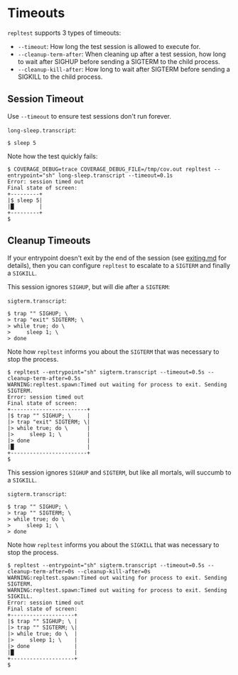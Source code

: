 # Timeouts

`repltest` supports 3 types of timeouts:

- `--timeout`: How long the test session is allowed to execute for.
- `--cleanup-term-after`: When cleaning up after a test session, how long to
  wait after SIGHUP before sending a SIGTERM to the child process.
- `--cleanup-kill-after`: How long to wait after SIGTERM before
  sending a SIGKILL to the child process.

## Session Timeout

Use `--timeout` to ensure test sessions don't run forever.

`long-sleep.transcript`:

```console test-file="long-sleep.transcript"
$ sleep 5
```

Note how the test quickly fails:

```console test-entrypoint=sh
$ COVERAGE_DEBUG=trace COVERAGE_DEBUG_FILE=/tmp/cov.out repltest --entrypoint="sh" long-sleep.transcript --timeout=0.1s
Error: session timed out
Final state of screen:
+---------+
|$ sleep 5|
|█        |
+---------+
$
```

## Cleanup Timeouts

If your entrypoint doesn't exit by the end of the session (see
[exiting.md](./exiting.md) for details), then you can configure `repltest` to
escalate to a `SIGTERM` and finally a `SIGKILL`.

This session ignores `SIGHUP`, but will die after a `SIGTERM`:

`sigterm.transcript`:

```console test-file="sigterm.transcript"
$ trap "" SIGHUP; \
> trap "exit" SIGTERM; \
> while true; do \
>     sleep 1; \
> done

```

Note how `repltest` informs you about the `SIGTERM` that was necessary to stop
the process.

```console test-entrypoint=sh
$ repltest --entrypoint="sh" sigterm.transcript --timeout=0.5s --cleanup-term-after=0.5s
WARNING:repltest.spawn:Timed out waiting for process to exit. Sending SIGTERM.
Error: session timed out
Final state of screen:
+------------------------+
|$ trap "" SIGHUP; \     |
|> trap "exit" SIGTERM; \|
|> while true; do \      |
|>     sleep 1; \        |
|> done                  |
|█                       |
+------------------------+
$
```

This session ignores `SIGHUP` and `SIGTERM`, but like all mortals, will succumb
to a `SIGKILL`.

`sigterm.transcript`:

```console test-file="sigterm.transcript"
$ trap "" SIGHUP; \
> trap "" SIGTERM; \
> while true; do \
>     sleep 1; \
> done

```

Note how `repltest` informs you about the `SIGKILL` that was necessary to stop
the process.

```console test-entrypoint=sh
$ repltest --entrypoint="sh" sigterm.transcript --timeout=0.5s --cleanup-term-after=0s --cleanup-kill-after=0s
WARNING:repltest.spawn:Timed out waiting for process to exit. Sending SIGTERM.
WARNING:repltest.spawn:Timed out waiting for process to exit. Sending SIGKILL.
Error: session timed out
Final state of screen:
+--------------------+
|$ trap "" SIGHUP; \ |
|> trap "" SIGTERM; \|
|> while true; do \  |
|>     sleep 1; \    |
|> done              |
|█                   |
+--------------------+
$
```
